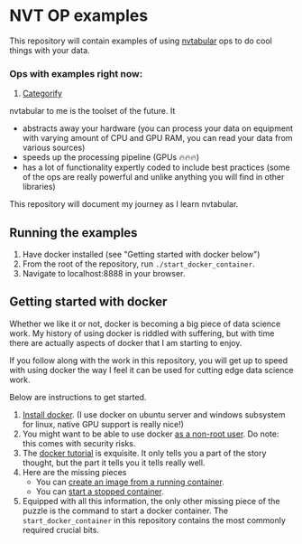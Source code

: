 # NVT OP examples

This repository will contain examples of using [nvtabular](https://github.com/NVIDIA-Merlin/NVTabular) ops to do cool things with your data.

### Ops with examples right now:
1. [Categorify](https://github.com/radekosmulski/nvt_op_examples/blob/main/examples/01_Categorify.ipynb)

nvtabular to me is the toolset of the future. It
* abstracts away your hardware (you can process your data on equipment with varying amount of CPU and GPU RAM, you can read your data from various sources)
* speeds up the processing pipeline (GPUs 🔥🔥🔥)
* has a lot of functionality expertly coded to include best practices (some of the ops are really powerful and unlike anything you will find in other libraries)

This repository will document my journey as I learn nvtabular.

## Running the examples

1. Have docker installed (see "Getting started with docker below")
2. From the root of the repository, run `./start_docker_container`.
3. Navigate to localhost:8888 in your browser.

## Getting started with docker

Whether we like it or not, docker is becoming a big piece of data science work. My history of using docker is riddled with suffering, but with time there are actually aspects of docker that I am starting to enjoy.

If you follow along with the work in this repository, you will get up to speed with using docker the way I feel it can be used for cutting edge data science work.

Below are instructions to get started.

1. [Install docker](https://docs.docker.com/get-docker/). (I use docker on ubuntu server and windows subsystem for linux, native GPU support is really nice!)
2. You might want to be able to use docker [as a non-root user](https://docs.docker.com/engine/install/linux-postinstall/). Do note: this comes with security risks.
3. The [docker tutorial](https://docs.docker.com/get-started/) is exquisite. It only tells you a part of the story thought, but the part it tells you it tells really well.
4. Here are the missing pieces
    * You can [create an image from a running container](https://twitter.com/radekosmulski/status/1524915499506839553?s=20&t=oh9b4X-2xFYLxDL39V10aA).
    * You can [start a stopped container](https://twitter.com/radekosmulski/status/1524938153567858688?s=20&t=oh9b4X-2xFYLxDL39V10aA).
5. Equipped with all this information, the only other missing piece of the puzzle is the command to start a docker container. The `start_docker_container` in this repository contains the most commonly required crucial bits.
